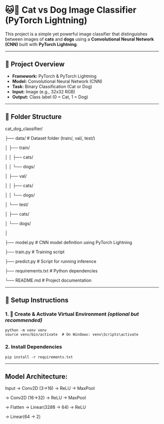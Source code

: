 # 🐱🐶 Cat vs Dog Image Classifier (PyTorch Lightning)

This project is a simple yet powerful image classifier that distinguishes between images of **cats** and **dogs** using a **Convolutional Neural Network (CNN)** built with **PyTorch Lightning**.

---

## 🧠 Project Overview

- **Framework:** PyTorch & PyTorch Lightning  
- **Model:** Convolutional Neural Network (CNN)  
- **Task:** Binary Classification (Cat or Dog)  
- **Input:** Image (e.g., 32x32 RGB)  
- **Output:** Class label (0 = Cat, 1 = Dog)

---

## 📁 Folder Structure

cat_dog_classifier/

├── data/ # Dataset folder (train/, val/, test/)

│ ├── train/

│ │ ├── cats/

│ │ └── dogs/

│ ├── val/

│ │ ├── cats/

│ │ └── dogs/

│ └── test/

│ ├── cats/

│ └── dogs/

│

├── model.py # CNN model definition using PyTorch Lightning     

├── train.py # Training script

├── predict.py # Script for running inference

├── requirements.txt # Python dependencies

└── README.md # Project documentation

---

## 🔧 Setup Instructions

### 1. 🐍 Create & Activate Virtual Environment *(optional but recommended)*
```
python -m venv venv
source venv/bin/activate  # On Windows: venv\Scripts\activate
```

### 2. Install Dependencies
```
pip install -r requirements.txt
```

---

## Model Architecture:
Input → Conv2D (3→16) → ReLU → MaxPool

→ Conv2D (16→32) → ReLU → MaxPool

→ Flatten → Linear(32*8*8 → 64) → ReLU 

→ Linear(64 → 2)





